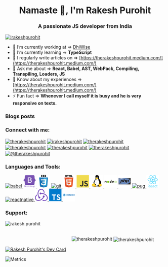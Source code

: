 <h1 align="center">Namaste 🙏, I'm Rakesh Purohit</h1>
<h3 align="center">A passionate JS developer from India</h3>

<p align="left">
  <a href="https://twitter.com/irakeshpurohit" target="blank"
    ><img
      src="https://img.shields.io/twitter/follow/irakeshpurohit?logo=twitter&style=for-the-badge"
      alt="irakeshpurohit"
  /></a>
</p>

- 🔭 I’m currently working at => [DhiWise](https://www.dhiwise.com)
- 🌱 I’m currently learning => **TypeScript**
- 📝 I regularly write articles on => [https://therakeshpurohit.medium.com/](https://therakeshpurohit.medium.com/)
- 💬 Ask me about  => **React, Babel, AST, WebPack, Compiling, Transpiling, Loaders, JS**
- 📄 Know about my experiences => [https://therakeshpurohit.medium.com/](https://therakeshpurohit.medium.com/)
- ⚡ Fun fact => **Whenever I call myself it is busy and he is very responsive on texts.**

### Blogs posts
<!-- BLOG-POST-LIST:START -->
<!-- BLOG-POST-LIST:END -->

<h3 align="left">Connect with me:</h3>
<p align="left">
  <a href="https://dev.to/therakeshpurohit" target="blank"
    ><img
      title="DEV.to"
      align="center"
      src="https://cdn.jsdelivr.net/npm/simple-icons@3.0.1/icons/dev-dot-to.svg"
      alt="therakeshpurohit"
      height="30"
      width="40"
  /></a>
  <a href="https://twitter.com/irakeshpurohit" target="blank"
    ><img
      title="Twitter"
      align="center"
      src="https://raw.githubusercontent.com/rahuldkjain/github-profile-readme-generator/master/src/images/icons/Social/twitter.svg"
      alt="irakeshpurohit"
      height="30"
      width="40"
  /></a>
  <a href="https://linkedin.com/in/therakeshpurohit" target="blank"
    ><img
      title="LinkedIn"
      align="center"
      src="https://raw.githubusercontent.com/rahuldkjain/github-profile-readme-generator/master/src/images/icons/Social/linked-in-alt.svg"
      alt="therakeshpurohit"
      height="30"
      width="40"
  /></a>
  <a
    href="https://stackoverflow.com/users/11320820/therakeshpurohit"
    target="blank"
    ><img
      title="Stackoverflow"
      align="center"
      src="https://raw.githubusercontent.com/rahuldkjain/github-profile-readme-generator/master/src/images/icons/Social/stack-overflow.svg"
      alt="therakeshpurohit"
      height="30"
      width="40"
  /></a>
  <a href="https://codesandbox.com/therakeshpurohit" target="blank"
    ><img
      title="Codesandbox"
      align="center"
      src="https://cdn.jsdelivr.net/npm/simple-icons@3.0.1/icons/codesandbox.svg"
      alt="therakeshpurohit"
      height="30"
      width="40"
  /></a>
  <a href="https://instagram.com/therakeshpurohit" target="blank"
    ><img
      title="Instagram"
      align="center"
      src="https://raw.githubusercontent.com/rahuldkjain/github-profile-readme-generator/master/src/images/icons/Social/instagram.svg"
      alt="therakeshpurohit"
      height="30"
      width="40"
  /></a>
  <a href="https://medium.com/@therakeshpurohit" target="blank"
    ><img
      title="Medium"
      align="center"
      src="https://raw.githubusercontent.com/rahuldkjain/github-profile-readme-generator/master/src/images/icons/Social/medium.svg"
      alt="@therakeshpurohit"
      height="30"
      width="40"
  /></a>
</p>

<h3 align="left">Languages and Tools:</h3>

<p align="left">
  <a href="https://babeljs.io/" target="_blank">
    <img
      title="Babel"
      src="https://www.vectorlogo.zone/logos/babeljs/babeljs-icon.svg"
      alt="babel"
      width="40"
      height="40"
    />
  </a>
  <a href="https://getbootstrap.com" target="_blank">
    <img
      title="Bootstrap"
      src="https://raw.githubusercontent.com/devicons/devicon/master/icons/bootstrap/bootstrap-plain-wordmark.svg"
      alt="bootstrap"
      width="40"
      height="40"
    />
  </a>
  <a href="https://www.w3schools.com/css/" target="_blank">
    <img
      title="CSS3"
      src="https://raw.githubusercontent.com/devicons/devicon/master/icons/css3/css3-original-wordmark.svg"
      alt="css3"
      width="40"
      height="40"
    />
  </a>
  <a href="https://git-scm.com/" target="_blank">
    <img
      title="Git"
      src="https://www.vectorlogo.zone/logos/git-scm/git-scm-icon.svg"
      alt="git"
      width="40"
      height="40"
    />
  </a>
  <a href="https://www.w3.org/html/" target="_blank">
    <img
      title="HTML5"
      src="https://raw.githubusercontent.com/devicons/devicon/master/icons/html5/html5-original-wordmark.svg"
      alt="html5"
      width="40"
      height="40"
    />
  </a>
  <a
    href="https://developer.mozilla.org/en-US/docs/Web/JavaScript"
    target="_blank"
  >
    <img
      title="JavaScript"
      src="https://raw.githubusercontent.com/devicons/devicon/master/icons/javascript/javascript-original.svg"
      alt="javascript"
      width="40"
      height="40"
    />
  </a>
  <a href="https://www.linux.org/" target="_blank">
    <img
      title="Linux"
      src="https://raw.githubusercontent.com/devicons/devicon/master/icons/linux/linux-original.svg"
      alt="linux"
      width="40"
      height="40"
    />
  </a>
  <a href="https://nodejs.org" target="_blank">
    <img
      title="NodeJS"
      src="https://raw.githubusercontent.com/devicons/devicon/master/icons/nodejs/nodejs-original-wordmark.svg"
      alt="nodejs"
      width="40"
      height="40"
    />
  </a>
  <a href="https://www.php.net" target="_blank">
    <img
      title="PHP"
      src="https://raw.githubusercontent.com/devicons/devicon/master/icons/php/php-original.svg"
      alt="php"
      width="40"
      height="40"
    />
  </a>
  <a href="https://pugjs.org" target="_blank">
    <img
      title="Pug"
      src="https://cdn.worldvectorlogo.com/logos/pug.svg"
      alt="pug"
      width="40"
      height="40"
    />
  </a>
  <a href="https://reactjs.org/" target="_blank">
    <img
      title="React"
      src="https://raw.githubusercontent.com/devicons/devicon/master/icons/react/react-original-wordmark.svg"
      alt="react"
      width="40"
      height="40"
    />
  </a>
  <a href="https://reactnative.dev/" target="_blank">
    <img
      title="ReactNative"
      src="https://reactnative.dev/img/header_logo.svg"
      alt="reactnative"
      width="40"
      height="40"
    />
  </a>
  <a href="https://redux.js.org" target="_blank">
    <img
      title="Redux"
      src="https://raw.githubusercontent.com/devicons/devicon/master/icons/redux/redux-original.svg"
      alt="redux"
      width="40"
      height="40"
    />
  </a>
  <a href="https://www.typescriptlang.org/" target="_blank">
    <img
      title="TypeScript"
      src="https://raw.githubusercontent.com/devicons/devicon/master/icons/typescript/typescript-original.svg"
      alt="typescript"
      width="40"
      height="40"
    />
  </a>
  <a href="https://webpack.js.org" target="_blank">
    <img
      title="Webpack"
      src="https://raw.githubusercontent.com/devicons/devicon/d00d0969292a6569d45b06d3f350f463a0107b0d/icons/webpack/webpack-original-wordmark.svg"
      alt="webpack"
      width="40"
      height="40"
    />
  </a>
</p>

<h3 align="left">Support:</h3>
<p>
  <a href="https://www.buymeacoffee.com/rakesh.purohit">
    <img
      title="BuyMeCoffee"
      align="left"
      src="https://cdn.buymeacoffee.com/buttons/v2/default-yellow.png"
      height="50"
      width="210"
      alt="rakesh.purohit"
  /></a>
</p>
<br /><br />

<p>
  <img
    align="left"
    src="https://github-readme-stats.vercel.app/api/top-langs?username=therakeshpurohit&show_icons=true&locale=en&layout=compact"
    alt="therakeshpurohit"
  />
</p>

<p>
  &nbsp;<img
    align="center"
    src="https://github-readme-stats.vercel.app/api?username=therakeshpurohit&show_icons=true&locale=en"
    alt="therakeshpurohit"
  />
</p>

<a href="https://app.daily.dev/irakeshpurohit">
 <img
    title="DailyDev"
    src="https://api.daily.dev/devcards/c17bb2b9816d40cd842f1d6109361bca.png?r=lhg"
    width="400"
    alt="Rakesh Purohit's Dev Card"/>
</a>

<!--
**TheRakeshPurohit/therakeshpurohit** is a ✨ _special_ ✨ repository because its `README.md` (this file) appears on your GitHub profile.
-->
![Metrics](https://metrics.lecoq.io/therakeshpurohit)
